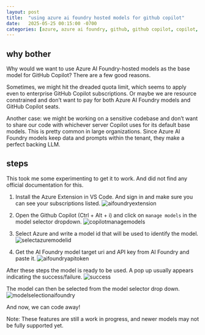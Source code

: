 ```yaml
---
layout: post
title:  "using azure ai foundry hosted models for github copilot"
date:   2025-05-25 00:15:00 -0700
categories: [azure, azure ai foundry, github, github copilot, copilot, azureaifoundry, openai, gpt4o, o3, vscode]
---
```


## why bother
Why would we want to use Azure AI Foundry-hosted models as the base model for GitHub Copilot? There are a few good reasons.

Sometimes, we might hit the dreaded quota limit, which seems to apply even to enterprise GitHub Copilot subscriptions. Or maybe we are resource constrained and don’t want to pay for both Azure AI Foundry models and GitHub Copilot seats.

Another case: we might be working on a sensitive codebase and don’t want to share our code with whichever server Copilot uses for its default base models. This is pretty common in large organizations. Since Azure AI Foundry models keep data and prompts within the tenant, they make a perfect backing LLM.

## steps
This took me some experimenting to get it to work. And did not find any official documentation for this. 

1) Install the Azure Extension in VS Code. And sign in and make sure you can see your subscriptions listed.
![aifoundryextension](/assets/images/posts/aifoundrygithubcopilot/aifoundryextension.png)

2) Open the Github Copilot (Ctrl + Alt + i) and click on `manage models` in the model selector dropdown.
![copilotmanagemodels](/assets/images/posts/aifoundrygithubcopilot/copilotmanagemodels.png)

3) Select Azure and write a model id that will be used to identify the model.
![selectazuremodelid](/assets/images/posts/aifoundrygithubcopilot/selectazuremodelid.png)

4) Get the AI Foundry model target uri and API key from AI Foundry and paste it.
![aifoundryapitoken](/assets/images/posts/aifoundrygithubcopilot/aifoundryapitoken.png)

After these steps the model is ready to be used. A pop up usually appears indicating the success/failure.
![success](/assets/images/posts/aifoundrygithubcopilot/success.png)

The model can then be selected from the model selector drop down.
![modelselectionaifoundry](/assets/images/posts/aifoundrygithubcopilot/modelselectionaifoundry.png)

And now, we can code away!

Note: These features are still a work in progress, and newer models may not be fully supported yet.